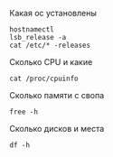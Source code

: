 Какая ос установлены
```
hostnamectl
lsb_release -a
cat /etc/* -releases
```

Сколько CPU и какие
```
cat /proc/cpuinfo
```

Сколько памяти с свопа
```
free -h
```

Сколько дисков и места
```
df -h
```
